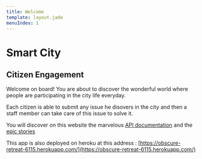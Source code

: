```yaml
---
title: Welcome
template: layout.jade
menuIndex: 1
---
```


# Smart City

## Citizen Engagement

Welcome on board! You are about to discover the wonderful world where people are participating
in the city life everyday.

Each citizen is able to submit any issue he disovers in the city and then a staff member can
take care of this issue to solve it.

You will discover on this website the marvelous [API documentation](/api) and the [epic stories](/blog)

This app is also deployed on heroku at this address : [https://obscure-retreat-6115.herokuapp.com/](https://obscure-retreat-6115.herokuapp.com/)




